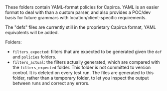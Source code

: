 These folders contain YAML-format policies for Capirca.  YAML is an
easier format to deal with than a custom parser, and also provides a
POC/dev basis for future grammars with location/client-specific
requirements.

The "defs" files are currently still in the proprietary Capirca
format, YAML equivalents will be added.

Folders:

* `filters_expected`: filters that are expected to be generated given
  the `def` and `policies` folders.
* `filters_actual`: the filters actually generated, which are compared
  with the `filters_expected` folder.  This folder is not committed to
  version control.  It is deleted on every test run.  The files are
  generated to this folder, rather than a temporary folder, to let you
  inspect the output between runs and correct any errors.
